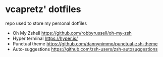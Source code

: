 # vcapretz' dotfiles

repo used to store my personal dotfiles 

- Oh My Zshell https://github.com/robbyrussell/oh-my-zsh 
- Hyper terminal https://hyper.is/ 
- Punctual theme https://github.com/dannynimmo/punctual-zsh-theme 
- Auto-suggestions https://github.com/zsh-users/zsh-autosuggestions 